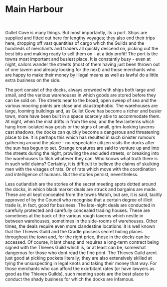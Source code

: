 <head>
  <link rel="stylesheet" href="../../Library/CSS/ContainerStyling.css" />
  <link rel="stylesheet" href="../../Library/CSS/FontStyling.css" />
  <link rel="stylesheet" href="../../Library/CSS/ObjectStyling.css" />
</head>

<body>
  <h1>Main Harbour</h1>
  <div class="divider"></div>
  <br />
  <p>
    Gullet Cove is many things. But most importantly, its a port. Ships are
    supplied and fitted out here for lengthy voyages; they also end their trips
    here, dropping off vast quantities of cargo which the Guilds and the
    hundreds of merchants and traders all quickly descend on, picking out the
    best bits and making ready to sell them on - at a tidy profit! The port is
    the towns most important and busiest place. It is constantly busy - even at
    night, sailors wander the streets (most of them having just been thrown out
    of one tavern and already looking for the next) and those merchants who are
    happy to make their money by illegal means as well as lawful do a little
    extra business on the side.
  </p>
  <p>
    The port consist of the docks, always crowded with ships both large and
    small, and the various warehouses in which goods are stored before they can
    be sold on. The streets near to the broad, open sweep of sea and the various
    mooring points are close and claustrophobic. The warehouses are large,
    looming buildings and, as Gullet Cove has become a richer and busier town,
    more have been built in a space scarcely able to accommodate them. At night,
    when the mist drifts in from the sea, and the few lanterns which hang from
    isolated way-posts or the signs of small, grim-looking taverns cast shadows,
    the docks can quickly become a dangerous and threatening place to be. It is
    perhaps this which has resulted in such sinister rumours gathering around
    the place - no respectable citizen visits the docks after the sun has begun
    to set. Strange creatures are said to venture up and into the streets during
    the night, prowling the secluded streets, or breaking into the warehouses to
    filch whatever they can. Who knows what truth there is in such wild claims?
    Certainly, it is difficult to believe the claims of skulking men with the
    visages of rats. Or of rats which move with the coordination and
    intelligence of humans. But the stories persist, nevertheless.
  </p>
  <p>
    Less outlandish are the stories of the secret meeting spots dotted around
    the docks, in which black market deals are struck and bargains are made.
    These are all kept concealed from the towns Watch, but are, it is said,
    tacitly approved of by the Council who recognise that a certain degree of
    illicit trade is, in fact, good for business. The late-night deals are
    conducted in carefully protected and carefully concealed trading houses.
    These are sometimes at the back of the various rough taverns which nestle in
    between warehouses, sometimes in the side-rooms of warehouses. Other times,
    the deals require even more clandestine locations: it is well known that the
    Thieves Guild and the Cradle possess secret hiding places throughout the
    town and, for the right price, those in the docks can be accessed. Of
    course, it isnt cheap and requires a long-term contract being signed with
    the Thieves Guild which is, or at least can be, somewhat dangerous for those
    who dont read the fine print. The Thieves Guild arent just good at picking
    pockets literally; they are also extensively skilled at tying the
    unsuspecting in legal knots and taking their money that way. For those
    merchants who can afford the exorbitant rates (or have lawyers as good as
    the Thieves Guilds), such meeting spots are the best place to conduct the
    shady business for which the docks are infamous.
  </p>
  <br />
</body>
